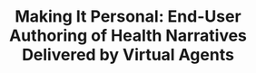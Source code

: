 ---
name: "Making It Personal End User Authoring"
title: "Making It Personal: End-User Authoring of Health Narratives Delivered by Virtual Agents"
project: "Preconception Care"
event: "Intelligent Virtual Agents conference (IVA), Philadelphia, PA"
authors:
- name: "Bickmore, T."
- name: "Ring, L."
year: 2010
resources:
- name: "IVA10 story"
  src: "IVA10.story.pdf"
external_url: null
draft: false 
headless: true
---